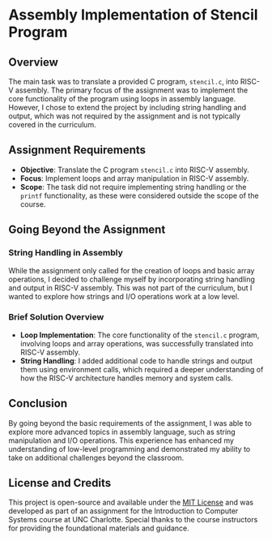 # Assembly Implementation of Stencil Program

## Overview

The main task was to translate a provided C program, `stencil.c`, into RISC-V assembly. The primary focus of the assignment was to implement the core functionality of the program using loops in assembly language. However, I chose to extend the project by including string handling and output, which was not required by the assignment and is not typically covered in the curriculum.

## Assignment Requirements

- **Objective**: Translate the C program `stencil.c` into RISC-V assembly.
- **Focus**: Implement loops and array manipulation in RISC-V assembly.
- **Scope**: The task did not require implementing string handling or the `printf` functionality, as these were considered outside the scope of the course.

## Going Beyond the Assignment

### String Handling in Assembly

While the assignment only called for the creation of loops and basic array operations, I decided to challenge myself by incorporating string handling and output in RISC-V assembly. This was not part of the curriculum, but I wanted to explore how strings and I/O operations work at a low level.

### Brief Solution Overview

- **Loop Implementation**: The core functionality of the `stencil.c` program, involving loops and array operations, was successfully translated into RISC-V assembly.
- **String Handling**: I added additional code to handle strings and output them using environment calls, which required a deeper understanding of how the RISC-V architecture handles memory and system calls.

## Conclusion

By going beyond the basic requirements of the assignment, I was able to explore more advanced topics in assembly language, such as string manipulation and I/O operations. This experience has enhanced my understanding of low-level programming and demonstrated my ability to take on additional challenges beyond the classroom.

## License and Credits

This project is open-source and available under the [MIT License](LICENSE) and was developed as part of an assignment for the Introduction to Computer Systems course at UNC Charlotte. Special thanks to the course instructors for providing the foundational materials and guidance.
